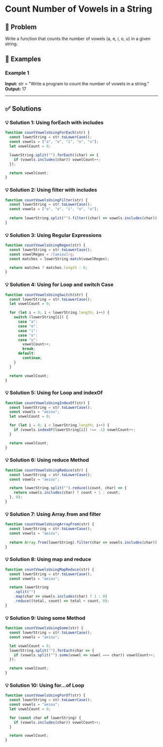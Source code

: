 # Count Number of Vowels in a String

## 📝 Problem

Write a function that counts the number of vowels (a, e, i, o, u) in a given string.


## 📌 Examples

### Example 1

**Input:** str = "Write a program to count the number of vowels in a string."  
**Output:** 17

---

## ✅ Solutions

### 💡 Solution 1: Using forEach with includes

```javascript
function countVowelsUsingForEach(str) {
  const lowerString = str.toLowerCase();
  const vowels = ["a", "e", "i", "o", "u"];
  let vowelCount = 0;

  lowerString.split("").forEach((char) => {
    if (vowels.includes(char)) vowelCount++;
  });

  return vowelCount;
}
```

### 💡 Solution 2: Using filter with includes

```javascript
function countVowelsUsingFilter(str) {
  const lowerString = str.toLowerCase();
  const vowels = ["a", "e", "i", "o", "u"];
  
  return lowerString.split("").filter((char) => vowels.includes(char)).length;
}
```

### 💡 Solution 3: Using Regular Expressions

```javascript
function countVowelsUsingRegex(str) {
  const lowerString = str.toLowerCase();
  const vowelRegex = /[aeiou]/g;
  const matches = lowerString.match(vowelRegex);

  return matches ? matches.length : 0;
}
```

### 💡 Solution 4: Using for Loop and switch Case

```javascript
function countVowelsUsingSwitch(str) {
  const lowerString = str.toLowerCase();
  let vowelCount = 0;

  for (let i = 0; i < lowerString.length; i++) {
    switch (lowerString[i]) {
      case "a":
      case "e":
      case "i":
      case "o":
      case "u":
        vowelCount++;
        break;
      default:
        continue;
    }
  }

  return vowelCount;
}
```

### 💡 Solution 5: Using for Loop and indexOf

```javascript
function countVowelsUsingIndexOf(str) {
  const lowerString = str.toLowerCase();
  const vowels = "aeiou";
  let vowelCount = 0;

  for (let i = 0; i < lowerString.length; i++) {
    if (vowels.indexOf(lowerString[i]) !== -1) vowelCount++;
  }

  return vowelCount;
}
```

### 💡 Solution 6: Using reduce Method

```javascript
function countVowelsUsingReduce(str) {
  const lowerString = str.toLowerCase();
  const vowels = "aeiou";

  return lowerString.split("").reduce((count, char) => {
    return vowels.includes(char) ? count + 1 : count;
  }, 0);
}
```

### 💡 Solution 7: Using Array.from and filter

```javascript
function countVowelsUsingArrayFrom(str) {
  const lowerString = str.toLowerCase();
  const vowels = "aeiou";
  
  return Array.from(lowerString).filter(char => vowels.includes(char)).length;
}
```

### 💡 Solution 8: Using map and reduce

```javascript
function countVowelsUsingMapReduce(str) {
  const lowerString = str.toLowerCase();
  const vowels = "aeiou";

  return lowerString
    .split("")
    .map(char => vowels.includes(char) ? 1 : 0)
    .reduce((total, count) => total + count, 0);
}
```

### 💡 Solution 9: Using some Method

```javascript
function countVowelsUsingSome(str) {
  const lowerString = str.toLowerCase();
  const vowels = "aeiou";

  let vowelCount = 0;
  lowerString.split("").forEach(char => {
    if (vowels.split("").some(vowel => vowel === char)) vowelCount++;
  });

  return vowelCount;
}
```

### 💡 Solution 10: Using for...of Loop

```javascript
function countVowelsUsingForOf(str) {
  const lowerString = str.toLowerCase();
  const vowels = "aeiou";
  let vowelCount = 0;

  for (const char of lowerString) {
    if (vowels.includes(char)) vowelCount++;
  }

  return vowelCount;
}
```